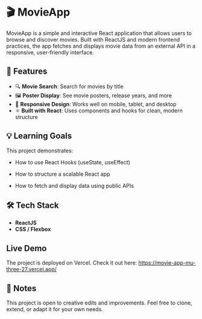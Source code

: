 # 🎬 MovieApp

MovieApp is a simple and interactive React application that allows users to browse and discover movies. Built with ReactJS and modern frontend practices, the app fetches and displays movie data from an external API in a responsive, user-friendly interface.

## 🚀 Features

- 🔍 **Movie Search**: Search for movies by title
- 🖼️ **Poster Display**: See movie posters, release years, and more
- 🧭 **Responsive Design**: Works well on mobile, tablet, and desktop
- ⚛️ **Built with React**: Uses components and hooks for clean, modern structure

## 💡 Learning Goals

This project demonstrates:

- How to use React Hooks (useState, useEffect)

- How to structure a scalable React app

- How to fetch and display data using public APIs
  
## 🛠️ Tech Stack

- **ReactJS**
- **CSS / Flexbox**
  
## Live Demo

The project is deployed on Vercel. Check it out here: https://movie-app-mu-three-27.vercel.app/ 

## 📢 Notes

This project is open to creative edits and improvements. Feel free to clone, extend, or adapt it for your own needs.

